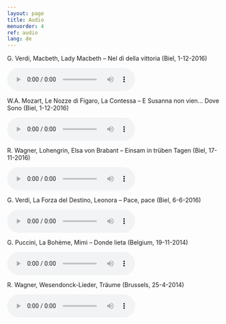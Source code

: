 ```yaml
---
layout: page
title: Audio
menuorder: 4
ref: audio
lang: de
---
```

G. Verdi, Macbeth, Lady Macbeth – Nel dì della vittoria (Biel, 1-12-2016)
 
<audio controls><source type="audio/mpeg" src="{{ site.baseurl }}/assets/Nel dì della vittoria.mp3"/>Hello</audio>

W.A. Mozart, Le Nozze di Figaro, La Contessa – E Susanna non vien... Dove Sono (Biel, 1-12-2016)
 
<audio controls><source type="audio/mpeg" src="{{ site.baseurl }}/assets/E Susanna.mp3"/>Hello</audio> 

R. Wagner, Lohengrin, Elsa von Brabant – Einsam in trüben Tagen (Biel, 17-11-2016)

<audio controls><source type="audio/mpeg" src="{{ site.baseurl }}/assets/Einsam in trüben Tagen.mp3"/>Hello</audio>

G. Verdi, La Forza del Destino, Leonora – Pace, pace (Biel, 6-6-2016)

<audio controls><source type="audio/mpeg" src="{{ site.baseurl }}/assets/pace-pace.mp3"/>Hello</audio>

G. Puccini, La Bohème, Mimì – Donde lieta (Belgium, 19-11-2014)

<audio controls><source type="audio/mpeg" src="{{ site.baseurl }}/assets/donde-lieta.mp3"/>Hello</audio>

R. Wagner, Wesendonck-Lieder, Träume   (Brussels, 25-4-2014)

<audio controls><source type="audio/mpeg" src="{{ site.baseurl }}/assets/traume.mp3"/>Hello</audio>

